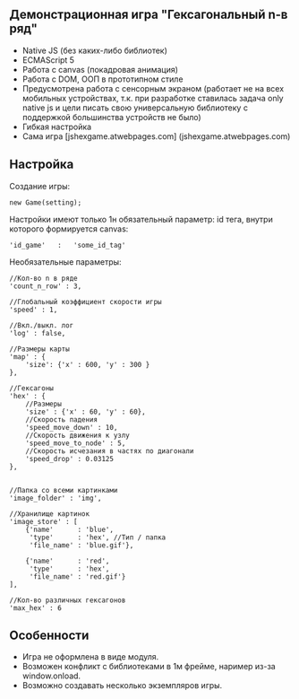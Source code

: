 ## Демонстрационная игра "Гексагональный n-в ряд"

* Native JS (без каких-либо библиотек)
* ECMAScript 5
* Работа с canvas (покадровая анимация)
* Работа с DOM, ООП в прототипном стиле
* Предусмотрена работа с сенсорным экраном (работает не на всех мобильных устройствах, т.к. при разработке ставилась задача only native js и цели писать свою универсальную библиотеку с поддержкой большинства устройств не было)
* Гибкая настройка
* Сама игра [jshexgame.atwebpages.com] (jshexgame.atwebpages.com)

## Настройка

Создание игры:

	new Game(setting);
	 
Настройки имеют только 1н обязательный параметр: id тега, внутри которого формируется canvas:

	'id_game'	:	'some_id_tag'
	
Необязательные параметры:

	//Кол-во n в ряде
	'count_n_row' : 3,
	
	//Глобальный коэффициент скорости игры
	'speed' : 1,
	
	//Вкл./выкл. лог
	'log' : false,

	//Размеры карты
	'map' : {
		'size': {'x' : 600, 'y' : 300 }
	},
	
	//Гексагоны	
	'hex' : { 
		//Размеры
		'size' : {'x' : 60, 'y' : 60},
		//Скорость падения
		'speed_move_down' : 10,
		//Cкорость движения к узлу
		'speed_move_to_node' : 5,
		//Скорость исчезания в частях по диагонали
		'speed_drop' : 0.03125 
	},	

	
	//Папка со всеми картинками
	'image_folder' : 'img',

	//Хранилище картинок
	'image_store' : [
		{'name' 	 : 'blue',
		 'type' 	 : 'hex', //Тип / папка
		 'file_name' : 'blue.gif'},
		 
		{'name' 	 : 'red',
		 'type' 	 : 'hex',
		 'file_name' : 'red.gif'}
	],
	
	//Кол-во различных гексагонов
	'max_hex' : 6

## Особенности	

* Игра не оформлена в виде модуля. 
* Возможен конфликт с библиотеками в 1м фрейме, наример из-за window.onload.
* Возможно создавать несколько экземпляров игры.